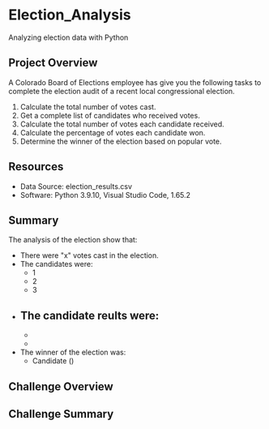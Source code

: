 # Election_Analysis
Analyzing election data with Python

## Project Overview
A Colorado Board of Elections employee has give you the following tasks to complete the election audit of a recent local congressional election.

1. Calculate the total number of votes cast.
2. Get a complete list of candidates who received votes.
3. Calculate the total number of votes each candidate received.
4. Calculate the percentage of votes each candidate won.
5. Determine the winner of the election based on popular vote.

## Resources
- Data Source: election_results.csv
- Software: Python 3.9.10, Visual Studio Code, 1.65.2

## Summary
The analysis of the election show that:
- There were "x" votes cast in the election.
- The candidates were:
    - 1
    - 2
    - 3
- The candidate reults were:
    - 
    -
    - 
- The winner of the election was:
    - Candidate ()

## Challenge Overview

## Challenge Summary
